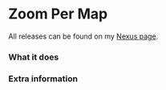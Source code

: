 ﻿# Zoom Per Map

All releases can be found on my [Nexus page](https://www.nexusmods.com/users/79440738?tab=user+files).

### What it does

### Extra information

